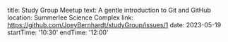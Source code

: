 title: Study Group Meetup
text: A gentle introduction to Git and GitHub
location: Summerlee Science Complex
link: https://github.com/JoeyBernhardt/studyGroup/issues/1
date: 2023-05-19
startTime: '10:30'
endTime: '12:00'
